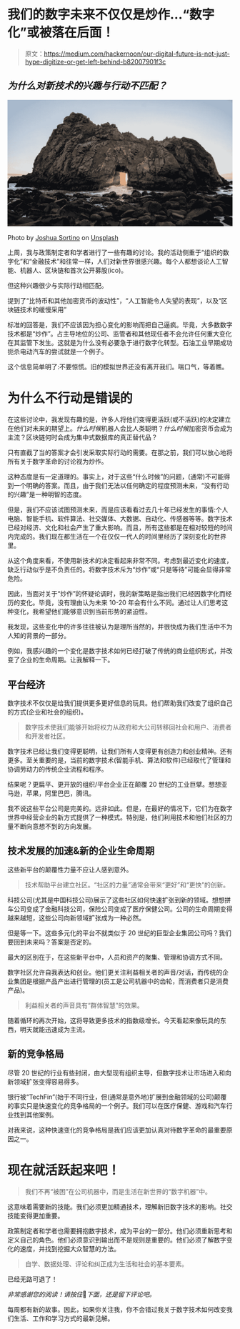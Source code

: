 # 我们的数字未来不仅仅是炒作…“数字化”或被落在后面！

> 原文：<https://medium.com/hackernoon/our-digital-future-is-not-just-hype-digitize-or-get-left-behind-b82007901f3c>

## *为什么对新技术的兴趣与行动不匹配？*

![](img/c350daab69918cf1ce2d88efca9f7528.png)

Photo by [Joshua Sortino](https://unsplash.com/photos/xZqr8WtYEJ0?utm_source=unsplash&utm_medium=referral&utm_content=creditCopyText) on [Unsplash](https://unsplash.com/@sortino?utm_source=unsplash&utm_medium=referral&utm_content=creditCopyText)

上周，我与政策制定者和学者进行了一些有趣的讨论。我的活动侧重于“组织的数字化”和“金融技术”和往常一样，人们对新世界很感兴趣。每个人都想谈论人工智能、机器人、区块链和首次公开募股(ico)。

但这种兴趣很少与实际行动相匹配。

提到了“比特币和其他加密货币的波动性”，“人工智能令人失望的表现”，以及“区块链技术的缓慢采用”

标准的回答是，我们不应该因为担心变化的影响而把自己逼疯。毕竟，大多数数字技术都是“炒作”。占主导地位的公司、监管者和其他现任者不会允许任何重大变化在其监管下发生。这就是为什么没有必要急于进行数字化转型。石油工业早期成功扼杀电动汽车的尝试就是一个例子。

这个信息简单明了:不要惊慌。旧的模拟世界还没有离开我们。喘口气，等着瞧。

# **为什么不行动是错误的**

在这些讨论中，我发现有趣的是，许多人将他们变得更活跃(或不活跃)的决定建立在他们对未来的期望上。*什么时候*机器人会比人类聪明？*什么时候*加密货币会成为主流？区块链何时会成为集中式数据库的真正替代品？

只有直截了当的答案才会引发采取实际行动的需要。在那之前，我们可以放心地将所有关于数字革命的讨论视为炒作。

这种态度是有一定道理的。事实上，对于这些“什么时候”的问题，(通常)不可能得到一个明确的答案。而且，由于我们无法以任何确定的程度预测未来，“没有行动的兴趣”是一种明智的态度。

但是，我们不应该试图预测未来，而是应该看看过去几十年已经发生的事情:个人电脑、智能手机、软件算法、社交媒体、大数据、自动化、传感器等等。数字技术已经对经济、文化和社会产生了重大影响。而且，所有这些都是在相对较短的时间内完成的。我们现在都生活在一个在仅仅一代人的时间里经历了深刻变化的世界里。

从这个角度来看，不使用新技术的决定看起来非常不同。考虑到最近变化的速度，缺乏行动似乎是不负责任的。将数字技术斥为“炒作”或“只是等待”可能会显得非常危险。

因此，当面对关于“炒作”的怀疑论调时，我的新策略是指出我们已经因数字化而经历的变化。毕竟，没有理由认为未来 10-20 年会有什么不同。通过让人们思考这种变化，我希望他们能够意识到当前形势的紧迫性。

我发现，这些变化中的许多往往被认为是理所当然的，并很快成为我们生活中不为人知的背景的一部分。

例如，我感兴趣的一个变化是数字技术如何已经打破了传统的商业组织形式，并改变了企业的生命周期。让我解释一下。

## **平台经济**

数字技术不仅仅是给我们提供更多更好信息的玩具。他们帮助我们改变了组织自己的方式(企业和社会的组织)。

> 数字技术使我们能够开始将权力从政府和大公司转移回社会和用户、消费者和开发者社区。

数字技术已经让我们变得更聪明，让我们所有人变得更有创造力和创业精神。还有更多。至关重要的是，当前的数字技术(智能手机、算法和软件)已经取代了管理和协调劳动力的传统企业流程和程序。

结果呢？更扁平、更开放的组织/平台企业正在颠覆 20 世纪的工业巨擘。想想亚马逊，苹果，阿里巴巴，腾讯。

我不说这些平台公司是完美的。远非如此。但是，在最好的情况下，它们为在数字世界中经营企业的新方式提供了一种模式。特别是，他们利用技术和他们社区的力量不断向意想不到的方向发展。

## **技术发展的加速&新的企业生命周期**

这些新平台的颠覆性力量不应让人感到意外。

> 技术帮助平台建立社区。“社区的力量”通常会带来“更好”和“更快”的创新。

科技公司(尤其是中国科技公司)展示了这些社区如何快速扩张到新的领域。想想拼车公司变成了金融科技公司，保险公司变成了医疗保健公司。公司的生命周期变得越来越短，这些公司向新领域扩张成为一种必然。

但是等一下。这些多元化的平台不就类似于 20 世纪的巨型企业集团公司吗？我们要回到未来吗？答案是否定的。

最大的区别在于，在这些新平台中，人员和资产的聚集、管理和协调方式不同。

数字社区允许自我表达和创业。他们更关注利益相关者的声音/对话，而传统的企业集团是根据产品产出进行管理的(员工是公司机器中的齿轮，而消费者只是消费产品)。

> 利益相关者的声音具有“群体智慧”的效果。

随着循环的再次开始，这将导致更多技术的指数级增长。今天看起来像玩具的东西，明天就能迅速成为主流。

## **新的竞争格局**

尽管 20 世纪的行业有些封闭，由大型现有组织主导，但数字技术让市场进入和向新领域扩张变得容易得多。

银行被“TechFin”(始于不同行业，但(通常是意外地)扩展到金融领域的公司)颠覆的事实只是快速变化的竞争格局的一个例子。我们可以在医疗保健、游戏和汽车行业找到其他案例。

对我来说，这种快速变化的竞争格局是我们应该更加认真对待数字革命的最重要原因之一。

# **现在就活跃起来吧！**

> 我们不再“被困”在公司机器中，而是生活在新世界的“数字机器”中。

这意味着需要新的技能。我们必须更加精通技术，理解新旧数字技术的影响。社交技能变得更加重要。

政策制定者和学者也需要拥抱数字技术，成为平台的一部分。他们必须重新思考和定义自己的角色。他们必须意识到输出而不是规则是重要的。他们必须了解数字变化的速度，并找到挖掘大众智慧的方法。

> 自学、数据处理、评论和纠正成为生活和社会的基本要素。

已经无路可退了！

*非常感谢您的阅读！请按住*👏*下面，还是留下评论吧。*

每周都有新的故事。因此，如果你关注我，你不会错过我关于数字技术如何改变我们生活、工作和学习方式的最新见解。